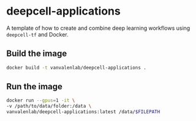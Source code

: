 # deepcell-applications

A template of how to create and combine deep learning workflows using `deepcell-tf` and Docker.

## Build the image

```bash
docker build -t vanvalenlab/deepcell-applications .
```

## Run the image

```bash
docker run --gpus=1 -it \
-v /path/to/data/folder:/data \
vanvalenlab/deepcell-applications:latest /data/$FILEPATH
```
